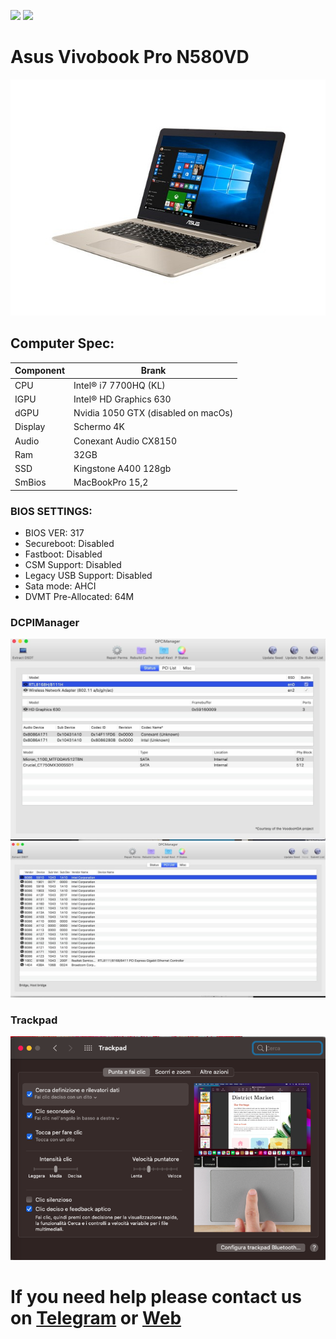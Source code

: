 [![](https://img.shields.io/badge/Reposity-Baio77-informational?style=flat&logo=apple&logoColor=white&color=9debeb)](https://github.com/Baio1977?tab=repositories)
[![](https://img.shields.io/badge/Telegram-HackintoshLifeIT-informational?style=flat&logo=telegram&logoColor=white&color=5fb659)](https://t.me/HackintoshLife_it)

# Asus Vivobook Pro N580VD

![descrizione](./Screenshot/1.jpg)

## Computer Spec:

| Component          | Brank                               |
| ------------------ | ----------------------------------  |
| CPU                | Intel® i7 7700HQ (KL)               |
| IGPU               | Intel® HD Graphics 630              |
| dGPU               | Nvidia 1050 GTX (disabled on macOs) |
| Display            | Schermo 4K                          |
| Audio              | Conexant Audio CX8150               |
| Ram                | 32GB                                |
| SSD                | Kingstone A400 128gb                |
| SmBios             | MacBookPro 15,2                     |

### BIOS SETTINGS:

- BIOS VER: 317
- Secureboot: Disabled
- Fastboot: Disabled
- CSM Support: Disabled
- Legacy USB Support: Disabled
- Sata mode: AHCI
- DVMT Pre-Allocated: 64M

### DCPIManager

![descrizione](./Screenshot/2.jpg)
![descrizione](./Screenshot/3.jpg)

### Trackpad

![descrizione](./Screenshot/4.png)

# If you need help please contact us on [Telegram](https://t.me/HackintoshLife_it) or [Web](https://www.hackintoshlife.it/)
